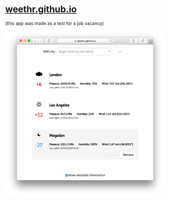 # [weethr.github.io](https://weethr.github.io)
(this app was made as a test for a job vacancy)

![Screenshot](screenshot.png)

